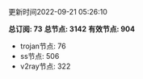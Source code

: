 更新时间2022-09-21 05:26:10

**总订阅: 73**
**总节点: 3142**
**有效节点: 904**
- trojan节点: 76
- ss节点: 506
- v2ray节点: 322
